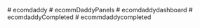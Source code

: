 
#   e c o m d a d d y  
 #   e c o m m D a d d y P a n e l s  
 #   e c o m d a d d y d a s h b o a r d  
 #   e c o m d a d d y C o m p l e t e d  
 #   e c o m m d a d d y c o m p l e t e d  
 